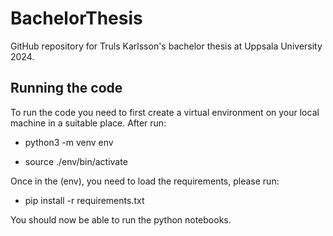 # BachelorThesis
GitHub repository for Truls Karlsson's bachelor thesis at Uppsala University 2024.

## Running the code
To run the code you need to first create a virtual environment on your local machine in a suitable place. After run:

* python3 -m venv env

* source ./env/bin/activate

Once in the (env), you need to load the requirements, please run: 

* pip install -r requirements.txt

You should now be able to run the python notebooks.
